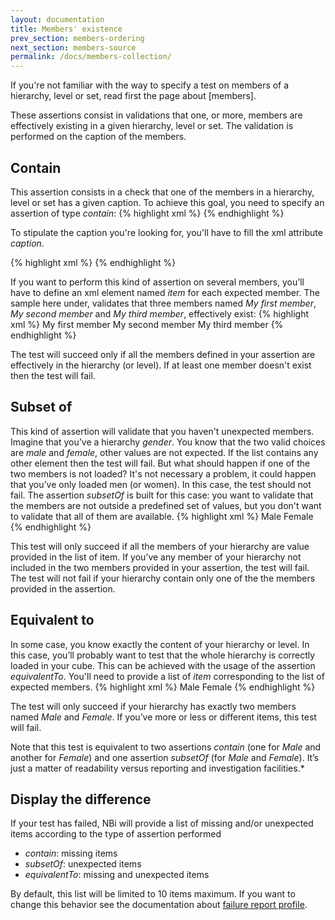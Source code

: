 ```yaml
---
layout: documentation
title: Members' existence
prev_section: members-ordering
next_section: members-source
permalink: /docs/members-collection/
---
```

If you're not familiar with the way to specify a test on members of a hierarchy, level or set, read first the page about [members].

These assertions consist in validations that one, or more, members are effectively existing in a given hierarchy, level or set. The validation is performed on the caption of the members.

## Contain
This assertion consists in a check that one of the members in a hierarchy, level or set has a given caption. To achieve this goal, you need to specify an assertion of type *contain*:
{% highlight xml %}
<test>
    <assert>
        <contain/>
    </assert>
</test>
{% endhighlight %}

To stipulate the caption you're looking for, you'll have to fill the xml attribute *caption*.

{% highlight xml %}
<contain caption="MyMember"/>
{% endhighlight %}

If you want to perform this kind of assertion on several members, you’ll have to define an xml element named *item* for each expected member. The sample here under, validates that three members named *My first member*, *My second member* and *My third member*, effectively exist:
{% highlight xml %}
<assert>
  <contain>
    <item>My first member</item>
    <item>My second member </item>
    <item>My third member</item>
  </contain>
</assert>
{% endhighlight %}

The test will succeed only if all the members defined in your assertion are effectively in the hierarchy (or level). If at least one member doesn't exist then the test will fail.

## Subset of
This kind of assertion will validate that you haven't unexpected members. Imagine that you’ve a hierarchy *gender*. You know that the two valid choices are *male* and *female*, other values are not expected. If the list contains any other element then the test will fail. But what should happen if one of the two members is not loaded? It's not necessary a problem, it could happen that you’ve only loaded men (or women). In this case, the test should not fail. The assertion *subsetOf* is built for this case: you want to validate that the members are not outside a predefined set of values, but you don't want to validate that all of them are available.
{% highlight xml %}
    <assert>
        <subsetOf>
            <item>Male</item>
            <item>Female</item>
        </subsetOf>
    </assert>
{% endhighlight %}

This test will only succeed if all the members of your hierarchy are value provided in the list of item. If you’ve any member of your hierarchy not included in the two members provided in your assertion, the test will fail. The test will not fail if your hierarchy contain only one of the the members provided in the assertion.

## Equivalent to
In some case, you know exactly the content of your hierarchy or level. In this case, you’ll probably want to test that the whole hierarchy is correctly loaded in your cube. This can be achieved with the usage of the assertion *equivalentTo*. You'll need to provide a list of *item* corresponding to the list of expected members.
{% highlight xml %}
    <assert>
        <equivalentTo>
            <item>Male</item>
            <item>Female</item>
        </equivalentTo>
    </assert>
{% endhighlight %}

The test will only succeed if your hierarchy has exactly two members named *Male* and *Female*. If you’ve more or less or different items, this test will fail.

Note that this test is equivalent to two assertions *contain* (one for *Male* and another for *Female*) and one assertion *subsetOf* (for *Male* and *Female*). It’s just a matter of readability versus reporting and investigation facilities.*

## Display the difference
If your test has failed, NBi will provide a list of missing and/or unexpected items according to the type of assertion performed

* *contain*: missing items
* *subsetOf*: unexpected items
* *equivalentTo*: missing and unexpected items

By default, this list will be limited to 10 items maximum. If you want to change this behavior see the documentation about [failure report profile](profile-failure-report).
